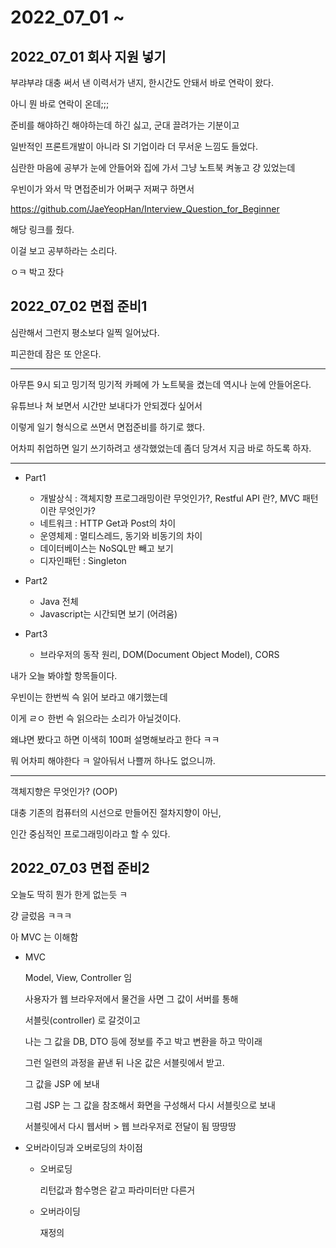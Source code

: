 # 2022_07_01 ~

## 2022_07_01 회사 지원 넣기

부랴부랴 대충 써서 낸 이력서가 낸지, 한시간도 안돼서 바로 연락이 왔다.

아니 뭔 바로 연락이 온데;;;

준비를 해야하긴 해야하는데 하긴 싫고, 군대 끌려가는 기분이고

일반적인 프론트개발이 아니라 SI 기업이라 더 무서운 느낌도 들었다.

심란한 마음에 공부가 눈에 안들어와 집에 가서 그냥 노트북 켜놓고 걍 있었는데

우빈이가 와서 막 면접준비가 어쩌구 저쩌구 하면서

https://github.com/JaeYeopHan/Interview_Question_for_Beginner

해당 링크를 줬다.

이걸 보고 공부하라는 소리다.

ㅇㅋ 박고 잤다

## 2022_07_02 면접 준비1

심란해서 그런지 평소보다 일찍 일어났다.

피곤한데 잠은 또 안온다.

---

아무튼 9시 되고 밍기적 밍기적 카페에 가 노트북을 켰는데 역시나 눈에 안들어온다.

유튜브나 쳐 보면서 시간만 보내다가 안되겠다 싶어서

이렇게 일기 형식으로 쓰면서 면접준비를 하기로 했다.

어차피 취업하면 일기 쓰기하려고 생각했었는데 좀더 당겨서 지금 바로 하도록 하자.

---

- Part1

  - 개발상식 : 객체지향 프로그래밍이란 무엇인가?, Restful API 란?, MVC 패턴이란 무엇인가?
  - 네트워크 : HTTP Get과 Post의 차이
  - 운영체제 : 멀티스레드, 동기와 비동기의 차이
  - 데이터베이스는 NoSQL만 빼고 보기
  - 디자인패턴 : Singleton

- Part2

  - Java 전체
  - Javascript는 시간되면 보기 (어려움)

- Part3
  - 브라우저의 동작 원리, DOM(Document Object Model), CORS

내가 오늘 봐야할 항목들이다.

우빈이는 한번씩 슥 읽어 보라고 얘기했는데

이게 ㄹㅇ 한번 슥 읽으라는 소리가 아닐것이다.

왜냐면 봤다고 하면 이색히 100퍼 설명해보라고 한다 ㅋㅋ

뭐 어차피 해야한다 ㅋ 알아둬서 나쁠꺼 하나도 없으니까.

---

객체지향은 무엇인가? (OOP)

대충 기존의 컴퓨터의 시선으로 만들어진 절차지향이 아닌,

인간 중심적인 프로그래밍이라고 할 수 있다.

## 2022_07_03 면접 준비2

오늘도 딱히 뭔가 한게 없는듯 ㅋ

걍 글렀음 ㅋㅋㅋ

아 MVC 는 이해함

- MVC

  Model, View, Controller 임

  사용자가 웹 브라우저에서 물건을 사면 그 값이 서버를 통해

  서블릿(controller) 로 갈것이고

  나는 그 값을 DB, DTO 등에 정보를 주고 박고 변환을 하고 막이래

  그런 일련의 과정을 끝낸 뒤 나온 값은 서블릿에서 받고.

  그 값을 JSP 에 보내

  그럼 JSP 는 그 값을 참조해서 화면을 구성해서 다시 서블릿으로 보내

  서블릿에서 다시 웹서버 > 웹 브라우저로 전달이 됨 땅땅땅

- 오버라이딩과 오버로딩의 차이점

  - 오버로딩

    리턴값과 함수명은 같고 파라미터만 다른거

  - 오버라이딩

    재정의
